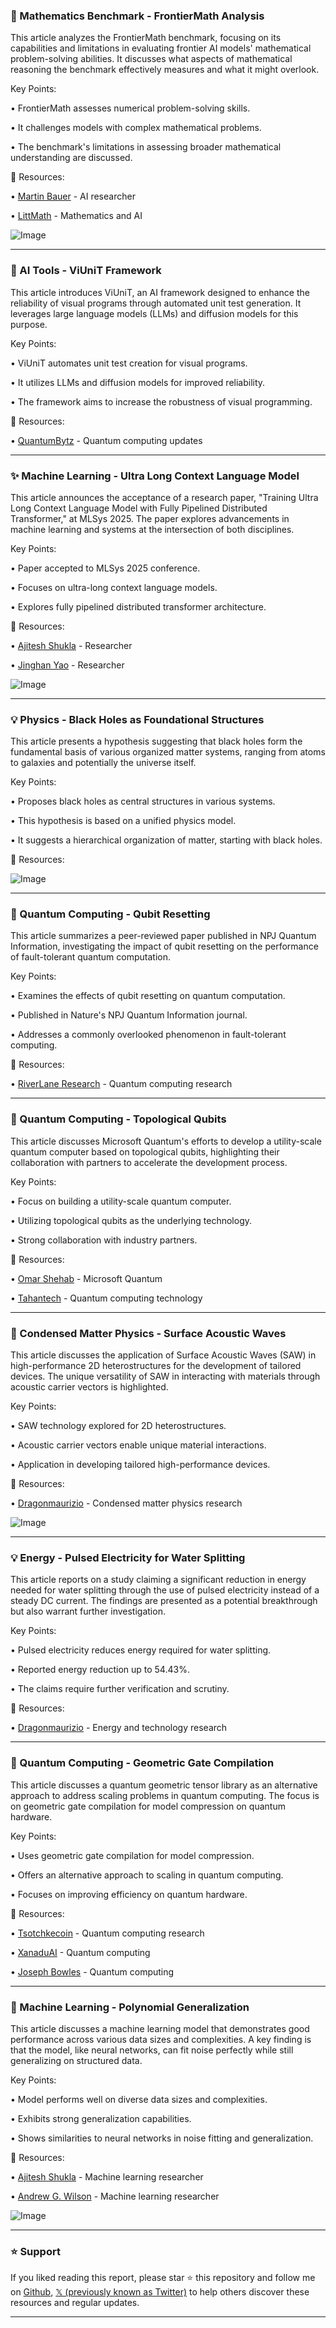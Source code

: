 ### 🤖 Mathematics Benchmark - FrontierMath Analysis

This article analyzes the FrontierMath benchmark, focusing on its capabilities and limitations in evaluating frontier AI models' mathematical problem-solving abilities.  It discusses what aspects of mathematical reasoning the benchmark effectively measures and what it might overlook.

Key Points:

•  FrontierMath assesses numerical problem-solving skills.


•  It challenges models with complex mathematical problems.


•  The benchmark's limitations in assessing broader mathematical understanding are discussed.


🔗 Resources:

• [Martin Bauer](https://x.com/martinmbauer) -  AI researcher


• [LittMath](https://x.com/littmath) -  Mathematics and AI


![Image](https://pbs.twimg.com/media/GlipV6xXgAInrIM?format=jpg&name=small)



---

### 🚀 AI Tools - ViUniT Framework

This article introduces ViUniT, an AI framework designed to enhance the reliability of visual programs through automated unit test generation.  It leverages large language models (LLMs) and diffusion models for this purpose.

Key Points:

• ViUniT automates unit test creation for visual programs.


• It utilizes LLMs and diffusion models for improved reliability.


• The framework aims to increase the robustness of visual programming.


🔗 Resources:

• [QuantumBytz](https://x.com/quantumbytz) - Quantum computing updates



---

### ✨ Machine Learning - Ultra Long Context Language Model

This article announces the acceptance of a research paper, "Training Ultra Long Context Language Model with Fully Pipelined Distributed Transformer," at MLSys 2025. The paper explores advancements in machine learning and systems at the intersection of both disciplines.

Key Points:

• Paper accepted to MLSys 2025 conference.


• Focuses on ultra-long context language models.


• Explores fully pipelined distributed transformer architecture.


🔗 Resources:

• [Ajitesh Shukla](https://x.com/ajitesh_shukla7) -  Researcher


• [Jinghan Yao](https://x.com/JinghanYao) - Researcher


![Image](https://pbs.twimg.com/media/GlccT1sWEAAF743?format=jpg&name=small)



---

### 💡 Physics - Black Holes as Foundational Structures

This article presents a hypothesis suggesting that black holes form the fundamental basis of various organized matter systems, ranging from atoms to galaxies and potentially the universe itself.

Key Points:

• Proposes black holes as central structures in various systems.


• This hypothesis is based on a unified physics model.


• It suggests a hierarchical organization of matter, starting with black holes.


🔗 Resources:


![Image](https://pbs.twimg.com/tweet_video_thumb/GlcnzSabwAIkNEO.jpg)



---

### 🤖 Quantum Computing - Qubit Resetting

This article summarizes a peer-reviewed paper published in NPJ Quantum Information, investigating the impact of qubit resetting on the performance of fault-tolerant quantum computation.

Key Points:

• Examines the effects of qubit resetting on quantum computation.


• Published in Nature's NPJ Quantum Information journal.


• Addresses a commonly overlooked phenomenon in fault-tolerant computing.


🔗 Resources:

• [RiverLane Research](https://x.com/RiverLane_io) -  Quantum computing research



---

### 🤖 Quantum Computing - Topological Qubits

This article discusses Microsoft Quantum's efforts to develop a utility-scale quantum computer based on topological qubits, highlighting their collaboration with partners to accelerate the development process.

Key Points:

• Focus on building a utility-scale quantum computer.


• Utilizing topological qubits as the underlying technology.


• Strong collaboration with industry partners.


🔗 Resources:

• [Omar Shehab](https://x.com/omarshehab) - Microsoft Quantum


• [Tahantech](https://x.com/tahantech) - Quantum computing technology


---

### 🤖 Condensed Matter Physics - Surface Acoustic Waves

This article discusses the application of Surface Acoustic Waves (SAW) in high-performance 2D heterostructures for the development of tailored devices.  The unique versatility of SAW in interacting with materials through acoustic carrier vectors is highlighted.

Key Points:

• SAW technology explored for 2D heterostructures.


• Acoustic carrier vectors enable unique material interactions.


• Application in developing tailored high-performance devices.


🔗 Resources:

• [Dragonmaurizio](https://x.com/Dragonmaurizio) - Condensed matter physics research


![Image](https://pbs.twimg.com/amplify_video_thumb/1898021709799686144/img/1iQHrcmtdx3xte6I.jpg)


---

### 💡 Energy - Pulsed Electricity for Water Splitting

This article reports on a study claiming a significant reduction in energy needed for water splitting through the use of pulsed electricity instead of a steady DC current.  The findings are presented as a potential breakthrough but also warrant further investigation.


Key Points:

• Pulsed electricity reduces energy required for water splitting.


• Reported energy reduction up to 54.43%.


• The claims require further verification and scrutiny.


🔗 Resources:

• [Dragonmaurizio](https://x.com/Dragonmaurizio) -  Energy and technology research



---

### 🤖 Quantum Computing - Geometric Gate Compilation

This article discusses a quantum geometric tensor library as an alternative approach to address scaling problems in quantum computing. The focus is on geometric gate compilation for model compression on quantum hardware.

Key Points:

• Uses geometric gate compilation for model compression.


• Offers an alternative approach to scaling in quantum computing.


• Focuses on improving efficiency on quantum hardware.


🔗 Resources:

• [Tsotchkecoin](https://x.com/tsotchkecoin) - Quantum computing research


• [XanaduAI](https://x.com/XanaduAI) - Quantum computing


• [Joseph Bowles](https://x.com/josephbowles_) - Quantum computing



---

### 🤖 Machine Learning - Polynomial Generalization

This article discusses a machine learning model that demonstrates good performance across various data sizes and complexities.  A key finding is that the model, like neural networks, can fit noise perfectly while still generalizing on structured data.

Key Points:

• Model performs well on diverse data sizes and complexities.


• Exhibits strong generalization capabilities.


• Shows similarities to neural networks in noise fitting and generalization.


🔗 Resources:

• [Ajitesh Shukla](https://x.com/ajitesh_shukla7) - Machine learning researcher


• [Andrew G. Wilson](https://x.com/andrewgwils) - Machine learning researcher


![Image](https://pbs.twimg.com/media/GlSUU0GWkAAKPVL?format=jpg&name=small)


---

### ⭐️ Support

If you liked reading this report, please star ⭐️ this repository and follow me on [Github](https://github.com/Drix10), [𝕏 (previously known as Twitter)](https://x.com/DRIX_10_) to help others discover these resources and regular updates.

---